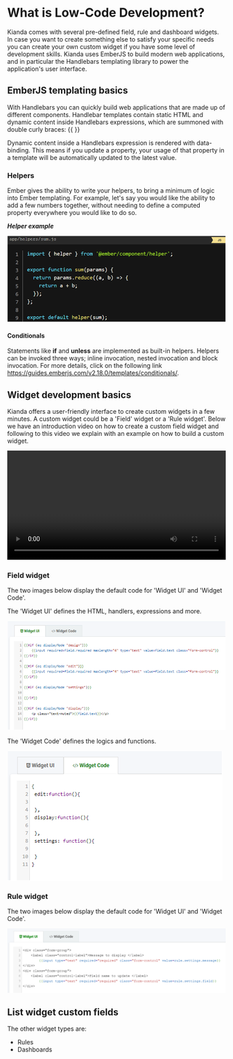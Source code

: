 # What is Low-Code Development?

Kianda comes with several pre-defined field, rule and dashboard widgets. In case you want to create something else to satisfy your specific needs you can create your own custom widget if you have some level of development skills. Kianda uses EmberJS to build modern web applications, and in particular the Handlebars templating library to power the application's user interface.



## EmberJS templating basics

With Handlebars you can quickly build web applications that are made up of different components. Handlebar templates contain static HTML and dynamic content inside Handlebars expressions, which are summoned with double curly braces: {{ }}

Dynamic content inside a Handlebars expression is rendered with data-binding. This means if you update a property, your usage of that property in a template will be automatically updated to the latest value.

### Helpers 

Ember gives the ability to write your helpers, to bring a minimum of logic into Ember templating. For example, let's say you would like the ability to add a few numbers together, without needing to define a computed property everywhere you would like to do so.

***Helper example***

![Helpers](../images\write-our-own-helpers.PNG)

#### Conditionals

Statements like **if** and **unless** are implemented as built-in helpers. Helpers can be invoked three ways; inline invocation, nested invocation and block invocation. For more details, click on the following link https://guides.emberjs.com/v2.18.0/templates/conditionals/.



## Widget development basics

Kianda offers a user-friendly interface to create custom widgets in a few minutes. A custom widget could be a 'Field' widget or a 'Rule widget'. Below we have an introduction video on how to create a custom field widget and following to this video we explain with an example on how to build a custom widget.

<video width="100%" style="width:100%" controls>
    <source src="../videos/Creating a widget.mp4">
    Your browser does not support the video tag.
    </source>
</video>


### Field widget

The two images below display the default code for 'Widget UI' and 'Widget Code'.

The 'Widget UI' defines the HTML, handlers, expressions and more.

![Widget-UI](../images\widget-ui.PNG)

The 'Widget Code' defines the logics and functions.

![Widget-code](../images\widget-code.PNG)



### Rule widget

The two images below display the default code for 'Widget UI' and 'Widget Code'.

![Rule widget UI](images/rulewidgetui150.png)



## List widget custom fields

The other widget types are:

- Rules
- Dashboards
